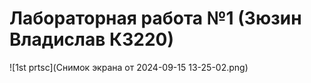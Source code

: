# Лабораторная работа №1 (Зюзин Владислав К3220)
![1st prtsc](Снимок экрана от 2024-09-15 13-25-02.png)
